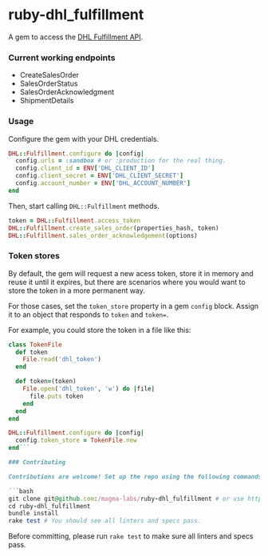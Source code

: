 # ruby-dhl_fulfillment

A gem to access the [DHL Fulfillment API](https://api-qa.dhlecommerce.com/apidoc/apidoc-eff.html).

### Current working endpoints

- CreateSalesOrder
- SalesOrderStatus
- SalesOrderAcknowledgment
- ShipmentDetails

### Usage

Configure the gem with your DHL credentials.

```ruby
DHL::Fulfillment.configure do |config|
  config.urls = :sandbox # or :production for the real thing.
  config.client_id = ENV['DHL_CLIENT_ID']
  config.client_secret = ENV['DHL_CLIENT_SECRET']
  config.account_number = ENV['DHL_ACCOUNT_NUMBER']
end
```

Then, start calling `DHL::Fulfillment` methods.

```ruby
token = DHL::Fulfillment.access_token
DHL::Fulfillment.create_sales_order(properties_hash, token)
DHL::Fulfillment.sales_order_acknowledgement(options)
```

### Token stores

By default, the gem will request a new acess token, store it in memory
and reuse it until it expires, but there are scenarios where you would want
to store the token in a more permanent way.

For those cases, set the `token_store` property in a gem `config` block. Assign
it to an object that responds to `token` and `token=`.

For example, you could store the token in a file like this:

```ruby
class TokenFile
  def token
    File.read('dhl_token')
  end

  def token=(token)
    File.open('dhl_token', 'w') do |file|
      file.puts token
    end
  end
end

DHL::Fulfillment.configure do |config|
  config.token_store = TokenFile.new
end```

### Contributing

Contributions are welcome! Set up the repo using the following commands:

```bash
git clone git@github.com:/magma-labs/ruby-dhl_fulfillment # or use https if you prefer
cd ruby-dhl_fulfillment
bundle install
rake test # You should see all linters and specs pass.
```

Before committing, please run `rake test` to make sure all linters and specs pass.
